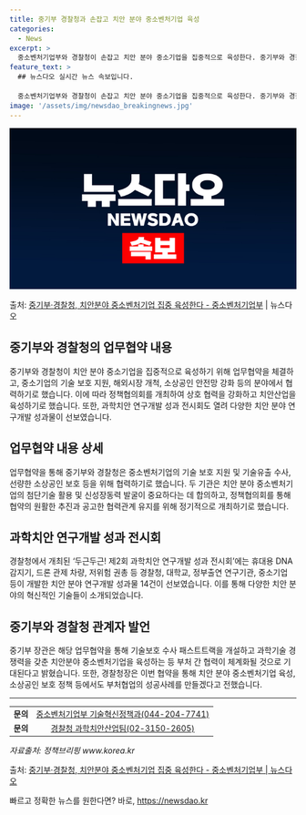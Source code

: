 ```yaml
---
title: 중기부 경찰청과 손잡고 치안 분야 중소벤처기업 육성
categories:
  - News
excerpt: >
  중소벤처기업부와 경찰청이 손잡고 치안 분야 중소기업을 집중적으로 육성한다. 중기부와 경찰청은 18일 경찰청 …
feature_text: >
  ## 뉴스다오 실시간 뉴스 속보입니다.

  중소벤처기업부와 경찰청이 손잡고 치안 분야 중소기업을 집중적으로 육성한다. 중기부와 경찰청은 18일 경찰청 …
image: '/assets/img/newsdao_breakingnews.jpg'
---
```


![뉴스다오 속보](/assets/img/newsdao_breakingnews.jpg)

<p>출처: <a href="https://newsdao.kr/3615" rel="dofollow">중기부·경찰청, 치안분야 중소벤처기업 집중 육성한다 - 중소벤처기업부</a> | 뉴스다오</p>

<h2 data-ke-size="size26">중기부와 경찰청의 업무협약 내용</h2>
<p data-ke-size="size16">중기부와 경찰청이 치안 분야 중소기업을 집중적으로 육성하기 위해 업무협약을 체결하고, 중소기업의 기술 보호 지원, 해외시장 개척, 소상공인 안전망 강화 등의 분야에서 협력하기로 했습니다. 이에 따라 정책협의회를 개최하여 상호 협력을 강화하고 치안산업을 육성하기로 했습니다. 또한, 과학치안 연구개발 성과 전시회도 열려 다양한 치안 분야 연구개발 성과물이 선보였습니다.</p>

<h2 data-ke-size="size26">업무협약 내용 상세</h2>
<p data-ke-size="size16">업무협약을 통해 중기부와 경찰청은 중소벤처기업의 기술 보호 지원 및 기술유출 수사, 선량한 소상공인 보호 등을 위해 협력하기로 했습니다. 두 기관은 치안 분야 중소벤처기업의 첨단기술 활용 및 신성장동력 발굴이 중요하다는 데 합의하고, 정책협의회를 통해 협약의 원활한 추진과 공고한 협력관계 유지를 위해 정기적으로 개최하기로 했습니다.</p>

<h2 data-ke-size="size26">과학치안 연구개발 성과 전시회</h2>
<p data-ke-size="size16">경찰청에서 개최된 ‘두근두근! 제2회 과학치안 연구개발 성과 전시회’에는 휴대용 DNA 감지기, 드론 관제 차량, 저위험 권총 등 경찰청, 대학교, 정부출연 연구기관, 중소기업 등이 개발한 치안 분야 연구개발 성과물 14건이 선보였습니다. 이를 통해 다양한 치안 분야의 혁신적인 기술들이 소개되었습니다.</p>

<h2 data-ke-size="size26">중기부와 경찰청 관계자 발언</h2>
<p data-ke-size="size16">중기부 장관은 해당 업무협약을 통해 기술보호 수사 패스트트랙을 개설하고 과학기술 경쟁력을 갖춘 치안분야 중소벤처기업을 육성하는 등 부처 간 협력이 체계화될 것으로 기대된다고 밝혔습니다. 또한, 경찰청장은 이번 협약을 통해 치안 분야 중소벤처기업 육성, 소상공인 보호 정책 등에서도 부처협업의 성공사례를 만들겠다고 전했습니다.</p>

<hr>

<table>
  <tbody>
    <tr>
      <td style="text-align: center; height: 17px;"><b>문의</b></td>
      <td style="text-align: center; height: 17px;"><a href="tel:044-204-7741">중소벤처기업부 기술혁신정책과(044-204-7741)</a></td>
    </tr>
    <tr>
      <td style="text-align: center; height: 17px;"><b>문의</b></td>
      <td style="text-align: center; height: 17px;"><a href="tel:02-3150-2605">경찰청 과학치안산업팀(02-3150-2605)</a></td>
    </tr>
  </tbody>
</table>
<p data-ke-size="size16"><i>자료출처: 정책브리핑 www.korea.kr</i></p>
<p data-ke-size="size16">출처: <a href="https://newsdao.kr/3615">중기부·경찰청, 치안분야 중소벤처기업 집중 육성한다 - 중소벤처기업부 | 뉴스다오</a></p> 

빠르고 정확한 뉴스를 원한다면? 바로, <a href="https://newsdao.kr" rel="dofollow">https://newsdao.kr</a>


